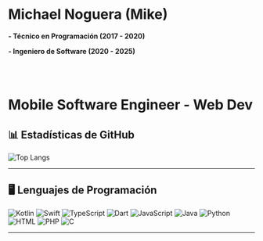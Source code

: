<!DOCTYPE html>
 
<body class="p-8">

  <h1>Michael Noguera (Mike)</h1>
  <p><b>- Técnico en Programación (2017 - 2020)</b></p> 
  <p><b>- Ingeniero de Software (2020 - 2025)</b></p>

</br>
  
 <p style="display: flex; align-items: center;"> 
     <h1>Mobile Software Engineer - Web Dev</h1>
 </p>

  <h2>📊 <strong>Estadísticas de GitHub</strong></h2>
  
   <img 
     src="https://github-readme-stats.vercel.app/api/top-langs/?username=AntonioNoguera&layout=compact&bg_color=00000000&theme=radical&card_width=500px&langs_count=8&locale=es&hide=CSS" 
     alt="Top Langs"> 
  <hr>

  <h2>🖥️ <strong>Lenguajes de Programación</strong></h2>
  <p>    
    <img src="https://img.shields.io/badge/Kotlin-%237F52FF.svg?logo=kotlin&logoColor=white" alt="Kotlin">
    <img src="https://img.shields.io/badge/Swift-F54A2A?logo=swift&logoColor=white" alt="Swift"> 
    <img src="https://img.shields.io/badge/TypeScript-3178C6?logo=typescript&logoColor=fff" alt="TypeScript">
    <img src="https://img.shields.io/badge/Dart-%230175C2.svg?logo=dart&logoColor=white" alt="Dart">
    <img src="https://img.shields.io/badge/JavaScript-F7DF1E?logo=javascript&logoColor=000" alt="JavaScript">  
    <img src="https://img.shields.io/badge/Java-%23ED8B00.svg?logo=openjdk&logoColor=white" alt="Java">
    <img src="https://img.shields.io/badge/Python-3776AB?logo=python&logoColor=fff" alt="Python"> 
    <img src="https://img.shields.io/badge/HTML-%23E34F26.svg?logo=html5&logoColor=white" alt="HTML">
    <img src="https://img.shields.io/badge/php-%23777BB4.svg?logo=php&logoColor=white" alt="PHP">
    <img src="https://img.shields.io/badge/C-00599C?logo=c&logoColor=white" alt="C"> 
  </p>

  <hr>
 
</body>
</html>
